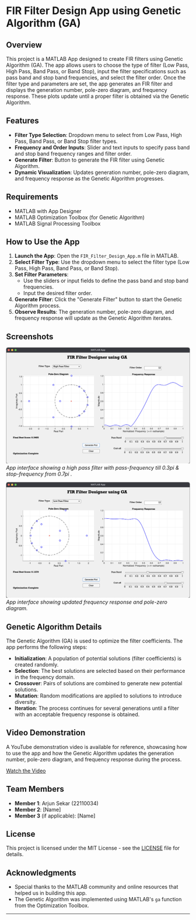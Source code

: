 # FIR Filter Design App using Genetic Algorithm (GA)

## Overview

This project is a MATLAB App designed to create FIR filters using Genetic Algorithm (GA). The app allows users to choose the type of filter (Low Pass, High Pass, Band Pass, or Band Stop), input the filter specifications such as pass band and stop band frequencies, and select the filter order. Once the filter type and parameters are set, the app generates an FIR filter and displays the generation number, pole-zero diagram, and frequency response. These plots update until a proper filter is obtained via the Genetic Algorithm.

## Features

- **Filter Type Selection**: Dropdown menu to select from Low Pass, High Pass, Band Pass, or Band Stop filter types.
- **Frequency and Order Inputs**: Slider and text inputs to specify pass band and stop band frequency ranges and filter order.
- **Generate Filter**: Button to generate the FIR filter using Genetic Algorithm.
- **Dynamic Visualization**: Updates generation number, pole-zero diagram, and frequency response as the Genetic Algorithm progresses.
  
## Requirements

- MATLAB with App Designer
- MATLAB Optimization Toolbox (for Genetic Algorithm)
- MATLAB Signal Processing Toolbox

## How to Use the App

1. **Launch the App**: Open the `FIR_Filter_Design_App.m` file in MATLAB.
2. **Select Filter Type**: Use the dropdown menu to select the filter type (Low Pass, High Pass, Band Pass, or Band Stop).
3. **Set Filter Parameters**:
   - Use the sliders or input fields to define the pass band and stop band frequencies.
   - Input the desired filter order.
4. **Generate Filter**: Click the "Generate Filter" button to start the Genetic Algorithm process.
5. **Observe Results**: The generation number, pole-zero diagram, and frequency response will update as the Genetic Algorithm iterates.

## Screenshots

![High Pass Filter](images/highpass.png)
*App interface showing a high pass filter with pass-frequency till 0.3pi & stop-frequency from 0.7pi .*

![App Screenshot 2](images/lowpass.png)
*App interface showing updated frequency response and pole-zero diagram.*

## Genetic Algorithm Details

The Genetic Algorithm (GA) is used to optimize the filter coefficients. The app performs the following steps:

- **Initialization**: A population of potential solutions (filter coefficients) is created randomly.
- **Selection**: The best solutions are selected based on their performance in the frequency domain.
- **Crossover**: Pairs of solutions are combined to generate new potential solutions.
- **Mutation**: Random modifications are applied to solutions to introduce diversity.
- **Iteration**: The process continues for several generations until a filter with an acceptable frequency response is obtained.

## Video Demonstration

A YouTube demonstration video is available for reference, showcasing how to use the app and how the Genetic Algorithm updates the generation number, pole-zero diagram, and frequency response during the process.

[Watch the Video](https://www.youtube.com/watch?v=your-video-id)

## Team Members

- **Member 1**: Arjun Sekar (22110034)
- **Member 2**: [Name]
- **Member 3** (if applicable): [Name]

## License

This project is licensed under the MIT License - see the [LICENSE](LICENSE) file for details.

## Acknowledgments

- Special thanks to the MATLAB community and online resources that helped us in building this app.
- The Genetic Algorithm was implemented using MATLAB's `ga` function from the Optimization Toolbox.

---
